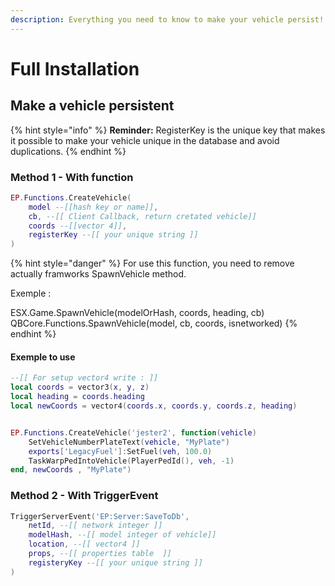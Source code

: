```yaml
---
description: Everything you need to know to make your vehicle persist!
---
```


# Full Installation

## Make a vehicle persistent

{% hint style="info" %}
**Reminder:** RegisterKey is the unique key that makes it possible to make your vehicle unique in the database and avoid duplications.
{% endhint %}

### Method 1 - With function

```lua
EP.Functions.CreateVehicle(
    model --[[hash key or name]],
    cb, --[[ Client Callback, return cretated vehicle]]
    coords --[[vector 4]],
    registerKey --[[ your unique string ]]
)
```

{% hint style="danger" %}
For use this function, you need to remove actually framworks SpawnVehicle method.

Exemple :&#x20;

ESX.Game.SpawnVehicle(modelOrHash, coords, heading, cb)\
QBCore.Functions.SpawnVehicle(model, cb, coords, isnetworked)
{% endhint %}

#### Exemple to use

```lua
--[[ For setup vector4 write : ]]
local coords = vector3(x, y, z)
local heading = coords.heading
local newCoords = vector4(coords.x, coords.y, coords.z, heading)


EP.Functions.CreateVehicle('jester2', function(vehicle)
    SetVehicleNumberPlateText(vehicle, "MyPlate")
    exports['LegacyFuel']:SetFuel(veh, 100.0)
    TaskWarpPedIntoVehicle(PlayerPedId(), veh, -1)
end, newCoords , "MyPlate")
```

### Method 2 - With TriggerEvent

```lua
TriggerServerEvent('EP:Server:SaveToDb',
    netId, --[[ network integer ]]
    modelHash, --[[ model integer of vehicle]]
    location, --[[ vector4 ]]
    props, --[[ properties table  ]]
    registeryKey --[[ your unique string ]]
)
```

